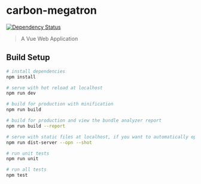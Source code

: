 # carbon-megatron

[![Dependency Status](https://gemnasium.com/badges/github.com/carbon-design/carbon-megatron.svg)](https://gemnasium.com/github.com/carbon-design/carbon-megatron)

> A Vue Web Application

## Build Setup

``` bash
# install dependencies
npm install

# serve with hot reload at localhost
npm run dev

# build for production with minification
npm run build

# build for production and view the bundle analyzer report
npm run build --report

# serve with static files at localhost, if you want to automatically open the browser or generate screenshots, adds the [--opn] or [--shot] parameter for the current command line
npm run dist-server --opn --shot

# run unit tests
npm run unit

# run all tests
npm test
```
